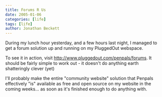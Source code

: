```yaml
---
title: Forums R Us
date: 2005-01-06
categories: [life]
tags: [life]
author: Jonathan Beckett
---
```


During my lunch hour yesterday, and a few hours last night, I managed to get a forum solution up and running on my PluggedOut webspace.

To see it in action, visit http://www.pluggedout.com/penpals/forums. It should be fairly simple to work out - it doesn't do anything earth shatteringly clever (yet) 

I'll probably make the entire "community website" solution that Penpals effectively "is" available as free and open source on my website in the coming weeks... as soon as it's finished enough to do anything with.